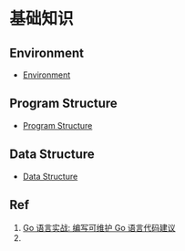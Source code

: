 # 基础知识

## Environment

- [Environment](10_environment/README.md)

## Program Structure

- [Program Structure](20_program-structure/README.md)

## Data Structure

- [Data Structure](30_data-structure/README.md)


## Ref
1. [Go 语言实战: 编写可维护 Go 语言代码建议](https://github.com/llitfkitfk/go-best-practice)
2. 

